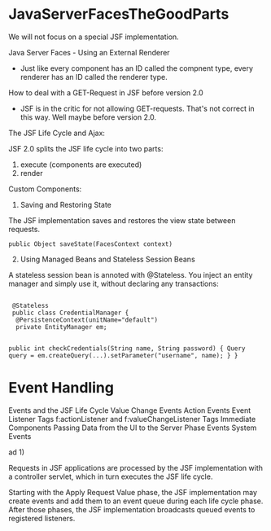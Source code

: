 # JavaServerFacesTheGoodParts

We will not focus on a special JSF implementation.

Java Server Faces - Using an External Renderer

- Just like every component has an ID called the compnent type, every renderer has an ID called the renderer type.

How to deal with a GET-Request in JSF before version 2.0

 - JSF is in the critic for not allowing GET-requests.
   That's not correct in this way. Well maybe before version 2.0.

The JSF Life Cycle and Ajax:

JSF 2.0 splits the JSF life cycle into two parts: 

1. execute (components are executed)
2. render

Custom Components:

1. Saving and Restoring State

The JSF implementation saves and restores the view state between requests.

<code>public Object saveState(FacesContext context)</code>

2. Using Managed Beans and Stateless Session Beans

A stateless session bean is annoted with @Stateless. You inject an entity manager and simply use it, without 
declaring any transactions:

<code>
 @Stateless
 public class CredentialManager {
  @PersistenceContext(unitName="default")
  private EntityManager em;
  
  public int checkCredentials(String name, String password) {
   Query query  = em.createQuery(...).setParameter("username", name);
  }
 }
</code>

Event Handling
==============

Events and the JSF Life Cycle
Value Change Events
Action Events
Event Listener Tags
 f:actionListener and f:valueChangeListener
 Tags
Immediate Components
Passing Data from the UI to the Server
Phase Events
System Events

ad 1)

Requests in JSF applications are processed by the JSF implementation with a controller servlet, which in turn executes the JSF life cycle. 

Starting with the Apply Request Value phase, the JSF implementation may create events and add them to an event queue during each life cycle phase. After those phases, the JSF implementation broadcasts queued events to registered listeners.









